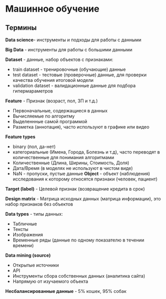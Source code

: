 # Машинное обучение

## Термины

**Data science**- инструменты и подходы для работы с данными

**Big Data** - инструменты для работы с большими данными

**Dataset** - данные, набор объектов с признаками:
- train dataset - тренировочные (обучающие) данные
- test dataset - тестовые (проверочные) данные, для проверки качества обучения итоговой модели
- validation dataset - валидационные данные для подбора гипермараметров



**Feature** - Признак (возраст, пол, ЗП и т.д.)
- Первоначальные, содержащиеся в данных
- Вычисляемые по алгоритму
- Выделеннные самой программой
- Разметка (аннотация), часто используют в графике или видео

**Feature types** 
- binary (пол, да-нет)
- категориальные (Имена, Города, Болезнь и т.д), часто переводят в количественные для понимания алгоритмами
- Количественные (Длина, Ширины, Стоимость, Доля)
- Дата/Время (в моделях не используют в чистом виде)
- NaN - пропуски, пустые данные
**Object** - объект (наблюдения) исследования к которому относятся признаки (человек, пациент)

**Target (label)** - Целевой признак (возвращение кредита в срок)

**Design matrix** - Матрица исходных данных (матрица информации), это набор признаков без объектов


**Data types** - типы данных:
- Табличные
- Тексты
- Изображения
- Временные ряды (данные по одному показателю в течении времени)

**Data mining (source)**
- Открытые источники
- API
- Инструменты сбора собственных данных (аналитика сайта)
- Напрямую от изучаемого объекта

**Несбалансированные данные** - 5% кошек, 95% собак


